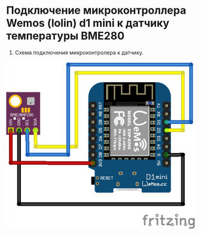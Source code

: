 # Подключение микроконтроллера Wemos (lolin) d1 mini к датчику температуры BME280

1. Схема подключения микроконтролера к датчику.

![Screenshot](./screenshots/wemos-BME280.png)

